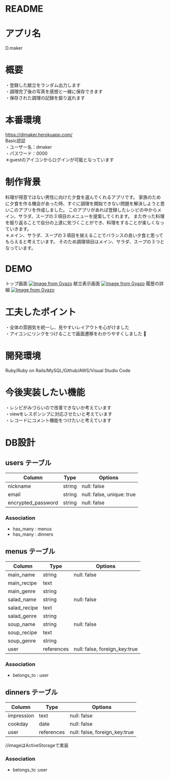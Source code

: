 # README

# アプリ名
D.maker
# 概要
・登録した献立をランダム出力します  
・調理完了後の写真を感想と一緒に保存できます  
・保存された調理の記録を振り返れます

# 本番環境
https://dimaker.herokuapp.com/  
Basic認証  
・ユーザー名：dmaker  
・パスワード：0000   
＊guestのアイコンからログインが可能となっています
# 制作背景
料理が得意ではない男性に向けた夕食を選んでくれるアプリです。
家族のために夕食を作る機会があった時、すぐに調理を開始できない問題を解決しようと思いこのアプリを作成しました。
このアプリがあれば登録したレシピの中からメイン、サラダ、スープの３項目のメニューを提案してくれます。
また作った料理を振り返ることで自分の上達に気づくことができ、料理をすることが楽しくなっていきます。  
＊メイン、サラダ、スープの３項目を揃えることでバランスの良い夕食と思ってもらえると考えています。  そのため調理項目はメイン、サラダ、スープの３つとなっています。
# DEMO
トップ画面
[![Image from Gyazo](https://i.gyazo.com/1fcf48cd9f42b1ae464ede81b47868ed.gif)](https://gyazo.com/1fcf48cd9f42b1ae464ede81b47868ed)
献立表示画面
[![Image from Gyazo](https://i.gyazo.com/7e183e2ef282d6ab8437167cf1af0d1a.gif)](https://gyazo.com/7e183e2ef282d6ab8437167cf1af0d1a)
履歴の詳細
[![Image from Gyazo](https://i.gyazo.com/b20fd6ab5a317540a07d3d5436f5f68b.gif)](https://gyazo.com/b20fd6ab5a317540a07d3d5436f5f68b)
# 工夫したポイント
・全体の雰囲気を統一し、見やすいレイアウトを心がけました  
・アイコンにリンクをつけることで画面遷移をわかりやすくしました  
# 開発環境
Ruby/Ruby on Rails/MySQL/Github/AWS/Visual Studio Code  

# 今後実装したい機能
・レシピがみづらいので改善できないか考えています  
・viewをレスポンシブに対応させたいと考えています  
・レコードにコメント機能をつけたいと考えています  

# DB設計

## users テーブル

| Column                | Type   | Options                   |
| --------------------- | ------ | ------------------------- |
| nickname              | string | null: false               |
| email                 | string | null: false, unique: true |
| encrypted_password    | string | null: false               |

### Association

- has_many   : menus
- has_many   : dinners


## menus テーブル

| Column       | Type       | Options                       |
| ------------ | ---------- | ----------------------------- |
| main_name    | string     | null: false                   |
| main_recipe  | text       |                               |
| main_genre   | string     |                               | 
| salad_name   | string     | null: false                   | 
| salad_recipe | text       |                               | 
| salad_genre  | string     |                               |
| soup_name    | string     | null: false                   | 
| soup_recipe  | text       |                               |  
| soup_genre   | string     |                               |
| user         | references | null: false, foreign_key:true |


### Association

- belongs_to : user


## dinners テーブル

| Column     | Type       | Options                       |
| ---------- | ---------- | ----------------------------- |
| impression | text       | null: false                   |
| cookday    | date       | null: false                   |
| user       | references | null: false, foreign_key:true |

//imageはActiveStorageで実装

### Association

- belongs_to :user
